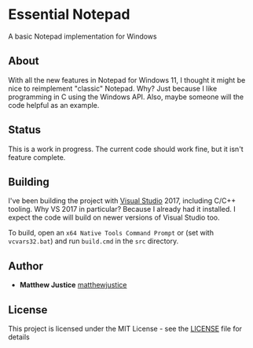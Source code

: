 # Essential Notepad
A basic Notepad implementation for Windows

## About
With all the new features in Notepad for Windows 11, I thought it might be nice to reimplement "classic" Notepad. Why? Just because I like programming in C using the Windows API. Also, maybe someone will the code helpful as an example.

## Status
This is a work in progress. The current code should work fine, but it isn't feature complete.

## Building
I've been building the project with [Visual Studio](https://visualstudio.microsoft.com/) 2017, including C/C++ tooling. Why VS 2017 in particular? Because I already had it installed. I expect the code will build on newer versions of Visual Studio too.

To build, open an `x64 Native Tools Command Prompt` or (set with `vcvars32.bat`) and run `build.cmd` in the `src` directory.

## Author

- **Matthew Justice** [matthewjustice](https://github.com/matthewjustice)


## License

This project is licensed under the MIT License - see the [LICENSE](LICENSE) file for details

